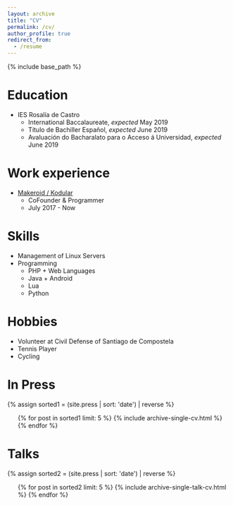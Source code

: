 ```yaml
---
layout: archive
title: "CV"
permalink: /cv/
author_profile: true
redirect_from:
  - /resume
---
```


{% include base_path %}

Education
======
* IES Rosalía de Castro
  * International Baccalaureate, _expected_ May 2019
  * Título de Bachiller Español, _expected_ June 2019
  * Avaluación do Bacharalato para o Acceso á Universidad, _expected_ June 2019

Work experience
======
* [Makeroid / Kodular](https://www.kodular.io)
  * CoFounder & Programmer
  * July 2017 - Now
  
Skills
======
* Management of Linux Servers
* Programming
  * PHP + Web Languages
  * Java + Android
  * Lua
  * Python

Hobbies
======
* Volunteer at Civil Defense of Santiago de Compostela
* Tennis Player
* Cycling

In Press
======
{% assign sorted1 = (site.press | sort: 'date') | reverse %}
  <ul>{% for post in sorted1 limit: 5 %}
    {% include archive-single-cv.html %}
  {% endfor %}</ul>
  
Talks
======
{% assign sorted2 = (site.press | sort: 'date') | reverse %}
  <ul>{% for post in sorted2 limit: 5 %}
    {% include archive-single-talk-cv.html %}
  {% endfor %}</ul>
